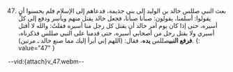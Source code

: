 47. بعث النبي صللس خالد بن الوليد إلى بني جذيمة، فدعاهم إلى الإسلام فلم يحسنوا أن يقولوا: أسلمنا، يقولون: صبأنا صبأنا، فجعل خالد يقتل منهم ويأسر ودفع إلى كلٍّ أسيره، حتى إذا كان يوم أمر خالد أن يقتل كل رجل منا أسيره فقلتُ: والله لا أقتل أسيري ولا يقتل رجل من أصحابي أسيره، حتى قدمنا على النبي صللس فذكرناه، **فرفع النبي**صللس **يده**، فقال: (اللهم إني أبرأ إليك مما صنع خالد ـ مرتين).
{: value="47" }

--vid:{attach}v_47.webm--
